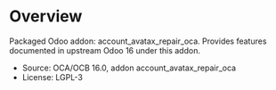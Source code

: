 # Overview

Packaged Odoo addon: account_avatax_repair_oca. Provides features documented in upstream Odoo 16 under this addon.

- Source: OCA/OCB 16.0, addon account_avatax_repair_oca
- License: LGPL-3
